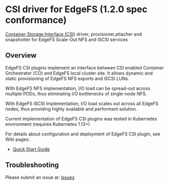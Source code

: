 # CSI driver for EdgeFS (1.2.0 spec conformance)

[Container Storage Interface (CSI)](https://github.com/container-storage-interface/) driver, provisioner,attacher and snapshotter for EdgeFS Scale-Out NFS and ISCSI services

## Overview

EdgeFS CSI plugins implement an interface between CSI enabled Container
Orchestrator (CO) and EdgeFS local cluster site. It allows dynamic and
static provisioning of EdgeFS NFS exports and iSCSI LUNs.

With EdgeFS NFS implementation, I/O load can be spread-out across
multiple PODs, thus eliminating I/O bottlenecks of single-node NFS.

With EdgeFS iSCSI implementation, I/O load scales out across all EdgeFS
nodes, thus providing highly available and performant solution.

Current implementation of EdgeFS CSI plugins was tested in Kubernetes
environment (requires Kubernetes 1.13+)

For details about configuration and deployment of EdgeFS CSI plugin,
see Wiki pages:

* [Quick Start Guide](https://github.com/Nexenta/edgefs-csi/wiki/EdgeFS-CSI-Quick-Start-Guide)

## Troubleshooting

Please submit an issue at: [Issues](https://github.com/Nexenta/edgefs-csi/issues)
